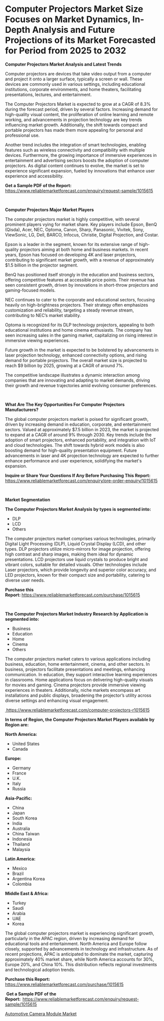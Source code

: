 <p><h1>Computer Projectors Market Size Focuses on Market Dynamics, In-Depth Analysis and Future Projections of its Market Forecasted for Period from 2025 to 2032</h1></p><p><strong>Computer Projectors Market Analysis and Latest Trends</strong></p>
<p><p>Computer projectors are devices that take video output from a computer and project it onto a larger surface, typically a screen or wall. These devices are commonly used in various settings, including educational institutions, corporate environments, and home theaters, facilitating presentations, lectures, and entertainment.</p><p>The Computer Projectors Market is expected to grow at a CAGR of 8.3% during the forecast period, driven by several factors. Increasing demand for high-quality visual content, the proliferation of online learning and remote working, and advancements in projection technology are key trends influencing market growth. Additionally, the shift towards compact and portable projectors has made them more appealing for personal and professional use. </p><p>Another trend includes the integration of smart technologies, enabling features such as wireless connectivity and compatibility with multiple devices. Furthermore, the growing importance of immersive experiences in entertainment and advertising sectors boosts the adoption of computer projectors. As digital content continues to evolve, the market is set to experience significant expansion, fueled by innovations that enhance user experience and accessibility.</p></p>
<p><strong>Get a Sample PDF of the Report:&nbsp;</strong> <a href="https://www.reliablemarketforecast.com/enquiry/request-sample/1015615?utm_campaign=1903&utm_medium=2&utm_source=Github&utm_content=ia&utm_term=11022025&utm_id=computer-projectors">https://www.reliablemarketforecast.com/enquiry/request-sample/1015615</a></p>
<p>&nbsp;</p>
<p><strong>Computer Projectors Major Market Players</strong></p>
<p><p>The computer projectors market is highly competitive, with several prominent players vying for market share. Key players include Epson, BenQ (Qisda), Acer, NEC, Optoma, Canon, Sharp, Panasonic, Vivitek, Sony, ViewSonic, LG, Dell, BARCO, Infocus, Christie, Digital Projection, and Costar.</p><p>Epson is a leader in the segment, known for its extensive range of high-quality projectors aiming at both home and business markets. In recent years, Epson has focused on developing 4K and laser projectors, contributing to significant market growth, with a revenue of approximately $1.5 billion in the projector segment.</p><p>BenQ has positioned itself strongly in the education and business sectors, offering competitive features at accessible price points. Their revenue has seen consistent growth, driven by innovations in short-throw projectors and gaming-focused models.</p><p>NEC continues to cater to the corporate and educational sectors, focusing heavily on high-brightness projectors. Their strategy often emphasizes customization and reliability, targeting a steady revenue stream, contributing to NEC’s market stability.</p><p>Optoma is recognized for its DLP technology projectors, appealing to both educational institutions and home cinema enthusiasts. The company has seen increasing sales in the gaming market, capitalizing on rising interest in immersive viewing experiences.</p><p>Future growth in the market is expected to be bolstered by advancements in laser projection technology, enhanced connectivity options, and rising demand for portable projectors. The overall market size is projected to reach $9 billion by 2025, growing at a CAGR of around 7%.</p><p>The competitive landscape illustrates a dynamic interaction among companies that are innovating and adapting to market demands, driving their growth and revenue trajectories amid evolving consumer preferences.</p></p>
<p>&nbsp;</p>
<p><strong>What Are The Key Opportunities For Computer Projectors Manufacturers?</strong></p>
<p><p>The global computer projectors market is poised for significant growth, driven by increasing demand in education, corporate, and entertainment sectors. Valued at approximately $7.5 billion in 2023, the market is projected to expand at a CAGR of around 9% through 2030. Key trends include the adoption of smart projectors, enhanced portability, and integration with IoT and cloud technologies. The shift towards hybrid work models is also boosting demand for high-quality presentation equipment. Future advancements in laser and 4K projection technology are expected to further enhance performance and user experience, solidifying the market's expansion.</p></p>
<p><strong>Inquire or Share Your Questions If Any Before Purchasing This Report:</strong> <a href="https://www.reliablemarketforecast.com/enquiry/pre-order-enquiry/1015615?utm_campaign=1903&utm_medium=2&utm_source=Github&utm_content=ia&utm_term=11022025&utm_id=computer-projectors">https://www.reliablemarketforecast.com/enquiry/pre-order-enquiry/1015615</a></p>
<p>&nbsp;</p>
<p><strong>Market Segmentation</strong></p>
<p><strong>The Computer Projectors Market Analysis by types is segmented into:</strong></p>
<p><ul><li>DLP</li><li>LCD</li><li>Others</li></ul></p>
<p><p>The computer projectors market comprises various technologies, primarily Digital Light Processing (DLP), Liquid Crystal Display (LCD), and other types. DLP projectors utilize micro-mirrors for image projection, offering high contrast and sharp images, making them ideal for dynamic presentations. LCD projectors use liquid crystals to produce bright and vibrant colors, suitable for detailed visuals. Other technologies include Laser projectors, which provide longevity and superior color accuracy, and LED projectors, known for their compact size and portability, catering to diverse user needs.</p></p>
<p><strong>Purchase this Report:&nbsp;</strong><a href="https://www.reliablemarketforecast.com/purchase/1015615?utm_campaign=1903&utm_medium=2&utm_source=Github&utm_content=ia&utm_term=11022025&utm_id=computer-projectors">https://www.reliablemarketforecast.com/purchase/1015615</a></p>
<p>&nbsp;</p>
<p><strong>The Computer Projectors Market Industry Research by Application is segmented into:</strong></p>
<p><ul><li>Business</li><li>Education</li><li>Home</li><li>Cinema</li><li>Others</li></ul></p>
<p><p>The computer projectors market caters to various applications including business, education, home entertainment, cinema, and other sectors. In business, projectors facilitate presentations and meetings, enhancing communication. In education, they support interactive learning experiences in classrooms. Home applications focus on delivering high-quality visuals for movies and gaming. Cinema projectors provide immersive viewing experiences in theaters. Additionally, niche markets encompass art installations and public displays, broadening the projector’s utility across diverse settings and enhancing visual engagement.</p></p>
<p><a href="https://www.reliablemarketforecast.com/computer-projectors-r1015615?utm_campaign=1903&utm_medium=2&utm_source=Github&utm_content=ia&utm_term=11022025&utm_id=computer-projectors">&nbsp;https://www.reliablemarketforecast.com/computer-projectors-r1015615</a></p>
<p><strong>In terms of Region, the Computer Projectors Market Players available by Region are:</strong></p>
<p>
    <p> <strong> North America: </strong>
        <ul>
            <li>United States</li>
            <li>Canada</li>
        </ul>
        </p> 
    <p> <strong> Europe: </strong>
        <ul>
            <li>Germany</li>
            <li>France</li>
            <li>U.K.</li>
            <li>Italy</li>
            <li>Russia</li>
        </ul>
        </p> 
    <p> <strong> Asia-Pacific: </strong>
        <ul>
            <li>China</li>
            <li>Japan</li>
            <li>South Korea</li>
            <li>India</li>
            <li>Australia</li>
            <li>China Taiwan</li>
            <li>Indonesia</li>
            <li>Thailand</li>
            <li>Malaysia</li>
        </ul>
        </p> 
    <p> <strong> Latin America: </strong>
        <ul>
            <li>Mexico</li>
            <li>Brazil</li>
            <li>Argentina Korea</li>
            <li>Colombia</li>
        </ul>
        </p> 
    <p> <strong> Middle East & Africa: </strong>
        <ul>
            <li>Turkey</li>
            <li>Saudi</li>
            <li>Arabia</li>
            <li>UAE</li>
            <li>Korea</li>
        </ul>
    </p>
    </p>
<p><p>The global computer projectors market is experiencing significant growth, particularly in the APAC region, driven by increasing demand for educational tools and entertainment. North America and Europe follow closely, supported by advancements in technology and infrastructure. As of recent projections, APAC is anticipated to dominate the market, capturing approximately 40% market share, while North America accounts for 30%, Europe 20%, and China 10%. This distribution reflects regional investments and technological adoption trends.</p></p>
<p><strong>Purchase this Report: </strong><a href="https://www.reliablemarketforecast.com/purchase/1015615?utm_campaign=1903&utm_medium=2&utm_source=Github&utm_content=ia&utm_term=11022025&utm_id=computer-projectors">https://www.reliablemarketforecast.com/purchase/1015615</a></p>
<p>&nbsp;<strong>Get a Sample PDF of the Report:&nbsp;&nbsp;</strong><a href="https://www.reliablemarketforecast.com/enquiry/request-sample/1015615?utm_campaign=1903&utm_medium=2&utm_source=Github&utm_content=ia&utm_term=11022025&utm_id=computer-projectors">https://www.reliablemarketforecast.com/enquiry/request-sample/1015615</a></p>
<p><strong></strong></p>
<p><p><a href="https://github.com/ashepherd82/Market-Research-Report-List-7/blob/main/automotive-camera-module-market.md?utm_campaign=1903&utm_medium=2&utm_source=Github&utm_content=ia&utm_term=11022025&utm_id=computer-projectors">Automotive Camera Module Market</a></p></p>